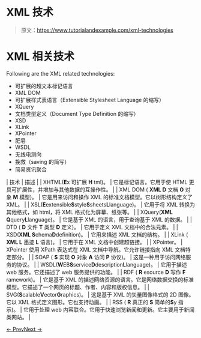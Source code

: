 # XML 技术

> 原文：<https://www.tutorialandexample.com/xml-technologies>

# XML 相关技术

Following are the XML related technologies:

*   可扩展的超文本标记语言
*   XML DOM
*   可扩展样式表语言（Extensible Stylesheet Language 的缩写）
*   XQuery
*   文档类型定义（Document Type Definition 的缩写）
*   XSD
*   XLink
*   XPointer
*   肥皂
*   WSDL
*   无线电测向
*   挽救（saving 的简写）
*   简易资讯聚合

| 技术 | 描述 |
| XHTML(**E**x 可扩展 **H** tml)。 | 它是标记语言。它用于使 HTML 更具可扩展性，并增加与其他数据的互操作性。 |
| XML DOM ( **XML D** 文档 **O** 对象 **M** 模型)。 | 它是用来访问和操作 XML 的标准文档模型。它以树形结构定义了 XML。 |
| XSL(**E**extensible**S**style**S**sheets**L**language)。 | 它用于将 XML 转换为其他格式，如 html，将 XML 格式化为屏幕、纸张等。 |
| XQuery(**XML Q**query**L**language)。 | 它是基于 XML 的语言，用于查询基于 XML 的数据。 |
| DTD ( **D** 文件 **T** 类型 **D** 定义)。 | 它用于定义 XML 文档中的合法元素。 |
| XSD(**XML S**chema**D**definition)。 | 它用来描述 XML 文档的结构。 |
| XLink ( **XML L** 墨迹 **L** 语言)。 | 它用于在 XML 文档中创建超链接。 |
| XPointer。 | XPointer 使用 XPath 表达式在 XML 文档中导航。它允许链接指向 XML 文档特定部分。 |
| SOAP ( **S** 实现 **O** 对象 **A** 访问 **P** 协议)。 | 这是一种用于访问网络服务的协议。 |
| WSDL(**W**EB**S**service**D**description**L**language)。 | 它用于描述 web 服务。它还描述了 web 服务提供的功能。 |
| RDF ( **R** esource **D** 写作 **F** ramework)。 | 它是基于 XML 的描述网络资源的语言。它是网络数据交换的标准模型。它描述了一个网页的标题、作者、内容和版权信息。 |
| SVG(**S**calable**V**ector**G**raphics)。 | 这是基于 XML 的矢量图像格式的 2D 图像。它以 XML 格式定义图形。它也支持动画。 |
| RSS ( **R** 真正的 **S** 简单的**S**y 指示)。 | 它用于处理 web 内容联合。它用于快速浏览新闻和更新。它主要用于新闻类网站。 |

[← Prev](https://www.tutorialandexample.com/syntax)[Next →](https://www.tutorialandexample.com/xml-documents)